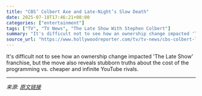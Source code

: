 ```yaml
---
title: "CBS’ Colbert Axe and Late-Night’s Slow Death"
date: 2025-07-18T17:46:21+08:00
categories: ["entertainment"]
tags: ["TV", "TV News", "The Late Show With Stephen Colbert"]
summary: "It's difficult not to see how an ownership change impacted 'The Late Show' franchise, but the move also reveals stubborn truths about the cost of the programming vs. cheaper and infinite YouTube rival"
source_url: "https://www.hollywoodreporter.com/tv/tv-news/cbs-colbert-late-show-cancel-profit-tv-1236319484/"
---
```


It's difficult not to see how an ownership change impacted 'The Late Show' franchise, but the move also reveals stubborn truths about the cost of the programming vs. cheaper and infinite YouTube rivals.

---

*来源: [原文链接](https://www.hollywoodreporter.com/tv/tv-news/cbs-colbert-late-show-cancel-profit-tv-1236319484/)*
